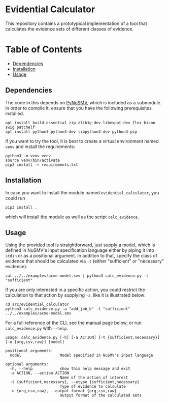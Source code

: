 # Evidential Calculator

This repository contains a prototypical implementation of a tool that calculates the evidence sets of different classes of evidence.

# Table of Contents
- [Dependencies](#org824e92e)
- [Installation](#org1a97ec1)
- [Usage](#org47135c5)


<a id="org824e92e"></a>

## Dependencies

The code in this depends on [PyNuSMV](https://github.com/LouvainVerificationLab/pynusmv), which is included as a submodule. In order to compile it, ensure that you have the following prerequisites installed.

```shell
apt install build-essential zip zlib1g-dev libexpat-dev flex bison swig patchelf
apt install python3 python3-dev libpython3-dev python3-pip
```

If you want to try the tool, it is best to create a virtual environment named `venv` and install the requirements:

```shell
python3 -m venv venv
source venv/bin/activate
pip3 install -r requirements.txt
```


<a id="org1a97ec1"></a>

## Installation

In case you want to install the module named `evidential_calculator`, you could run

```shell
pip3 install .
```

which will install the module as well as the script `calc_evidence`.


<a id="org47135c5"></a>

## Usage

Using the provided tool is straightforward, just supply a model, which is defined in NuSMV's input specification language either by piping it into `stdin` or as a positional argument. In addition to that, specify the class of evidence that should be calculated via `-t` (either "sufficient" or "necessary" evidence).

```shell
cat ../../examples/acme-model.smv | python3 calc_evidence.py -t "sufficient"
```

If you are only interested in a specific action, you could restrict the calculation to that action by supplying `-a`, like it is illustrated below:

```shell
cd src/evidential_calculator
python3 calc_evidence.py -a "add_job_b" -t "sufficient" ../../examples/acme-model.smv
```

For a full reference of the CLI, see the manual page below, or run `calc_evidence.py` with `--help`.


    usage: calc_evidence.py [-h] [-a ACTION] [-t {sufficient,necessary}] [-o {org,csv,raw}] [model]

    positional arguments:
      model                 Model specified in NuSMV's input language

    optional arguments:
      -h, --help            show this help message and exit
      -a ACTION, --action ACTION
                            Name of the action of interest
      -t {sufficient,necessary}, --etype {sufficient,necessary}
                            Type of evidence to calculate
      -o {org,csv,raw}, --output-format {org,csv,raw}
                            Output format of the calculated sets
